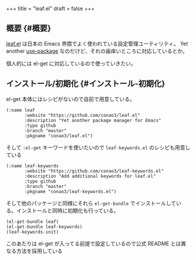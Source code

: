 +++
title = "leaf.el"
draft = false
+++

## 概要 {#概要}

[leaf.el](https://github.com/conao3/leaf.el) は日本の Emacs 界隈でよく使われている設定管理ユーティリティ。
Yet another [use-package](https://github.com/jwiegley/use-package) なのだけど、それの歯痒いところに対応しているとか。

個人的には el-get  に対応しているので使っていきたい。


## インストール/初期化 {#インストール-初期化}

el-get 本体にはレシピがないので自前で用意している。

```emacs-lisp
(:name leaf
       :website "https://github.com/conao3/leaf.el"
       :description "Yet another package manager for Emacs"
       :type github
       :branch "master"
       :pkgname "conao3/leaf.el")
```

そして `:el-get` キーワードを使いたいので `leaf-keywords.el` のレシピも用意している

```emacs-lisp
(:name leaf-keywords
       :website "https://github.com/conao3/leaf-keywords.el"
       :description "Add additional keywords for leaf.el"
       :type github
       :branch "master"
       :pkgname "conao3/leaf-keywords.el")
```

そして他のパッケージと同様にそれら `el-get-bundle` でインストールしている。インストールと同時に初期化も行っている。

```emacs-lisp
(el-get-bundle leaf)
(el-get-bundle leaf-keywords)
(leaf-keywords-init)
```

このあたりは el-get が入ってる前提で設定しているので公式 README とは異なる方法を採用している
